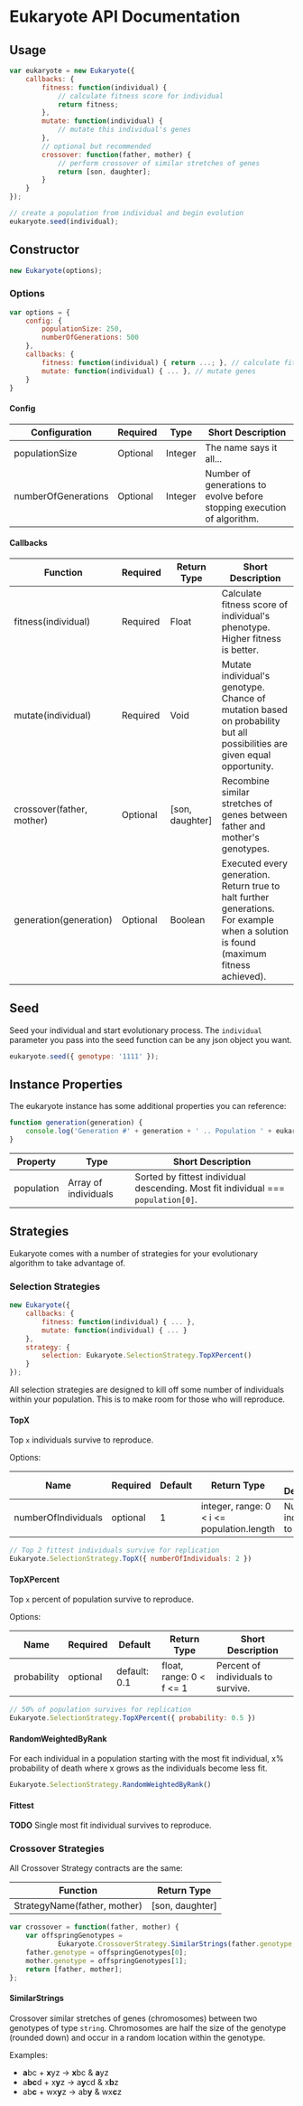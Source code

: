 
# Eukaryote API Documentation

## Usage

```javascript
var eukaryote = new Eukaryote({
	callbacks: {
		fitness: function(individual) {
			// calculate fitness score for individual
			return fitness;
		},
		mutate: function(individual) {
			// mutate this individual's genes
		},
		// optional but recommended
		crossover: function(father, mother) {
			// perform crossover of similar stretches of genes
			return [son, daughter];
		}
	}
});

// create a population from individual and begin evolution
eukaryote.seed(individual);
```

## Constructor

```javascript
new Eukaryote(options);
```

### Options

```javascript
var options = {
	config: {
		populationSize: 250,
		numberOfGenerations: 500
	},
	callbacks: {
		fitness: function(individual) { return ...; }, // calculate fitness
		mutate: function(individual) { ... }, // mutate genes
	}
}
```

#### Config


Configuration | Required | Type | Short Description
------------- | -------- | ---- | -----------------
populationSize | Optional | Integer | The name says it all...
numberOfGenerations | Optional | Integer | Number of generations to evolve before stopping execution of algorithm.

#### Callbacks

Function                  | Required | Return Type     | Short Description
------------------------- | -------- | --------------- | -----------------
fitness(individual)       | Required | Float           | Calculate fitness score of individual's phenotype. Higher fitness is better.
mutate(individual)        | Required | Void            | Mutate individual's genotype. Chance of mutation based on probability but all possibilities are given equal opportunity.
crossover(father, mother) | Optional | [son, daughter] | Recombine similar stretches of genes between father and mother's genotypes.
generation(generation)    | Optional | Boolean         | Executed every generation. Return true to halt further generations. For example when a solution is found (maximum fitness achieved).

## Seed

Seed your individual and start evolutionary process. The `individual` parameter you pass into the seed function can be any json object you want.

```javascript
eukaryote.seed({ genotype: '1111' });
```

## Instance Properties

The eukaryote instance has some additional properties you can reference:

```javascript
function generation(generation) {
	console.log('Generation #' + generation + ' .. Population ' + eukaryote.population);
}
```

Property   | Type                 | Short Description
---------- | -------------------- | -----------------
population | Array of individuals | Sorted by fittest individual descending. Most fit individual === `population[0]`.

## Strategies

Eukaryote comes with a number of strategies for your evolutionary algorithm to take advantage of.

### Selection Strategies

```javascript
new Eukaryote({
	callbacks: {
		fitness: function(individual) { ... },
		mutate: function(individual) { ... }
	},
	strategy: {
		selection: Eukaryote.SelectionStrategy.TopXPercent()
	}
});
```

All selection strategies are designed to kill off some number of individuals within your population. This is to make room for those who will reproduce.

#### TopX

Top `x` individuals survive to reproduce.

Options:

Name                | Required | Default      | Return Type                                | Short Description
------------------- | -------- | ------------ | ------------------------------------------ | -----------------
numberOfIndividuals | optional | 1            | integer, range: 0 < i <= population.length | Number of individuals to survive.

```javascript
// Top 2 fittest individuals survive for replication
Eukaryote.SelectionStrategy.TopX({ numberOfIndividuals: 2 })
```

#### TopXPercent

Top `x` percent of population survive to reproduce.

Options:

Name        | Required | Default      | Return Type              | Short Description
----------- | -------- | ------------ | ------------------------ | -----------------
probability | optional | default: 0.1 | float, range: 0 < f <= 1 | Percent of individuals to survive.

```javascript
// 50% of population survives for replication
Eukaryote.SelectionStrategy.TopXPercent({ probability: 0.5 })
```

#### RandomWeightedByRank

For each individual in a population starting with the most fit individual, x% probability of death where x grows as the individuals become less fit.

```javascript
Eukaryote.SelectionStrategy.RandomWeightedByRank()
```

#### Fittest

**TODO** Single most fit individual survives to reproduce.

### Crossover Strategies

All Crossover Strategy contracts are the same:

Function                       | Return Type
------------------------------ | -----------
StrategyName(father, mother)   | [son, daughter]

```javascript
var crossover = function(father, mother) {
	var offspringGenotypes = 
			Eukaryote.CrossoverStrategy.SimilarStrings(father.genotype, mother.genotype);
	father.genotype = offspringGenotypes[0];
	mother.genotype = offspringGenotypes[1];
	return [father, mother];
};
```

#### SimilarStrings

Crossover similar stretches of genes (chromosomes) between two genotypes of type `string`. Chromosomes are half the size of the genotype (rounded down) and occur in a random location within the genotype.

Examples: 
- **a**bc  + **x**yz  -> **x**bc  & **a**yz
- a**bc**d + x**y**z  -> a**y**cd & x**b**z
- ab**c**  + wx**y**z -> ab**y**  & wx**c**z


